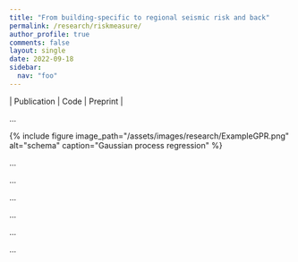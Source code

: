```yaml
---
title: "From building-specific to regional seismic risk and back"
permalink: /research/riskmeasure/
author_profile: true
comments: false
layout: single
date: 2022-09-18
sidebar:
  nav: "foo"
---
```



| Publication | Code | Preprint |


...

{% include figure image_path="/assets/images/research/ExampleGPR.png" alt="schema" caption="Gaussian process regression" %}

...



...

...

...

...

...
